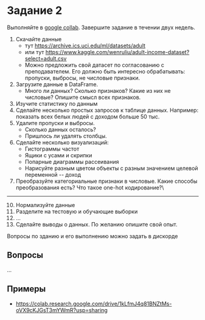 # Задание 2

Выполняйте в [google collab](https://colab.research.google.com/).
Завершите задание в течении двух недель.

1. Скачайте данные
    - тут https://archive.ics.uci.edu/ml/datasets/adult
    - или тут https://www.kaggle.com/wenruliu/adult-income-dataset?select=adult.csv
    - Можно предложить свой датасет по согласованию с преподавателем. Его должно быть интересно обрабатывать: пропуски, выбросы, не числовые признаки.
1. Загрузите данные в DataFrame. 
    - Много ли данных? Сколько признаков? Какие из них не числовые? Опишите смысл всех признаков.
1. Изучите статистику по данным
2. Сделайте несколько простых запросов к таблице данных. Например: показать всех белых людей с доходом больше 50 тыс.
5. Удалите пропуски и выбросы. 
    - Сколько данных осталось?
    - Пришлось ли удалять столбцы.
4. Сделайте несколько визуализаций:
    - Гистограммы частот
    - Ящики с усами и скрипки
    - Попарные диаграммы рассеивания
    - Нарисуйте разным цветом объекты с разным значением целевой переменной -- доход
7. Преобразуйте категориальные признаки в числовые. Какие способы преобразования есть? Что такое one-hot кодирование?\
***
10. Нормализуйте данные
11. Разделите на тестовую и обучающие выборки
12. ...
13. Сделайте выводы о данных. По желанию опишите свой опыт.


Вопросы по зданию и его выполнению можно задать в дискорде

## Вопросы
...



## Примеры
- https://colab.research.google.com/drive/1kLfmJ4q81BNZtMs-oVX9cKJGsT3mYWmR?usp=sharing
